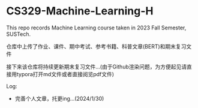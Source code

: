 # CS329-Machine-Learning-H
This repo records Machine Learning course taken in 2023 Fall Semester, SUSTech.

仓库中上传了作业、课件、期中考试、参考书籍、科普文章(BERT)和期末复习文件

接下来该仓库将持续更新期末复习文件...(由于Github渲染问题，为方便起见请直接用typora打开md文件或者直接阅览pdf文件)

Log:
- 完善个人文章，托更ing...(2024/1/30)
